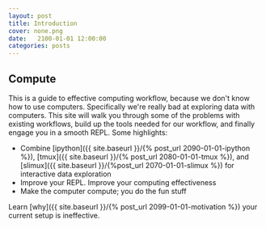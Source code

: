 ```yaml
---
layout: post
title: Introduction
cover: none.png
date:   2100-01-01 12:00:00
categories: posts
---
```


Compute
---

This is a guide to effective computing workflow, because we don't know how to use computers.  Specifically we're really bad at exploring data with computers.  This site will walk you through some of the problems with existing workflows, build up the tools needed for our workflow, and finally engage you in a smooth REPL.  Some highlights:

* Combine [ipython]({{ site.baseurl }}/{% post_url 2090-01-01-ipython %}), [tmux]({{ site.baseurl }}/{% post_url 2080-01-01-tmux %}), and [slimux]({{ site.baseurl }}/{%post_url 2070-01-01-slimux %}) for interactive data exploration
* Improve your REPL.  Improve your computing effectiveness
* Make the computer compute; you do the fun stuff

Learn [why]({{ site.baseurl }}/{% post_url 2099-01-01-motivation %}) your current setup is ineffective.
